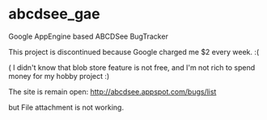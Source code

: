 # abcdsee_gae
Google AppEngine based ABCDSee BugTracker

This project is discontinued because Google charged me $2 every week. :(

( I didn't know that blob store feature is not free, and I'm not rich to spend money for my hobby project :)

The site is remain open: http://abcdsee.appspot.com/bugs/list

but File attachment is not working.


